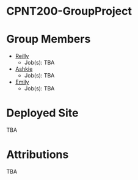 # CPNT200-GroupProject
# Group Members
- [Reilly](https://github.com/HazyInk)
  - Job(s): TBA
- [Ashkie](https://github.com/AshkieCharles)
  - Job(s): TBA
- [Emily](https://github.com/Emilypearl91)
  - Job(s): TBA
# Deployed Site
TBA
# Attributions
TBA
